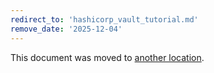 ```yaml
---
redirect_to: 'hashicorp_vault_tutorial.md'
remove_date: '2025-12-04'
---
```


<!-- markdownlint-disable -->

This document was moved to [another location](hashicorp_vault_tutorial.md).

<!-- This redirect file can be deleted after 2025-12-04. -->
<!-- Redirects that point to other docs in the same project expire in three months. -->
<!-- Redirects that point to docs in the same project or site (for example, link is not relative and starts with `https:`) expire in one year. -->
<!-- Before deletion, see: https://docs.gitlab.com/development/documentation/redirects -->
